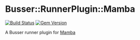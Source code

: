 # Busser::RunnerPlugin::Mamba

[![Build Status](https://travis-ci.org/jaimegildesagredo/busser-mamba.svg)](https://travis-ci.org/jaimegildesagredo/busser-mamba)
[![Gem Version](https://badge.fury.io/rb/busser-mamba.svg)](http://badge.fury.io/rb/busser-mamba)

A Busser runner plugin for [Mamba](https://github.com/nestorsalceda/mamba.git)

